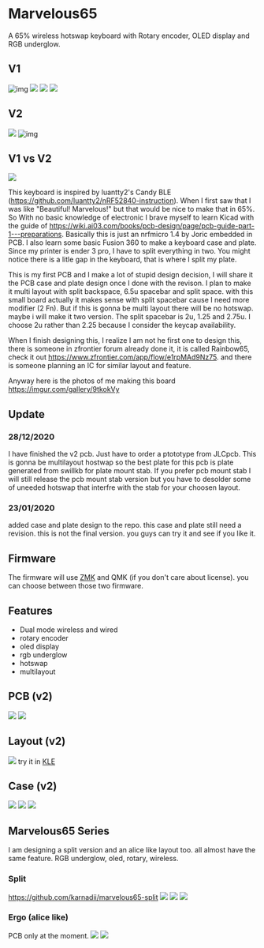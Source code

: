 # Marvelous65
A 65% wireless hotswap keyboard with Rotary encoder, OLED display and RGB underglow.

## V1
![img](https://i.imgur.com/Np1dnCb.jpg)
![](https://i.imgur.com/QaL3Zr7.jpg)
![](https://i.imgur.com/UT9RIDT.jpg)
![](https://i.imgur.com/qvQjEH1.jpg)
## V2
![](https://i.imgur.com/FA5Elsy.jpg)
![img](https://i.imgur.com/hqNk5MB.jpg)

## V1 vs V2
![](https://i.imgur.com/0wT6L0c.jpg)


This keyboard is inspired by luantty2's Candy BLE (https://github.com/luantty2/nRF52840-instruction). When I first saw that I was like "Beautiful! Marvelous!" but that would be nice to make that in 65%. So With no basic knowledge of electronic I brave myself to learn Kicad with the guide of https://wiki.ai03.com/books/pcb-design/page/pcb-guide-part-1---preparations. Basically this is just an nrfmicro 1.4 by Joric embedded in PCB.
I also learn some basic Fusion 360 to make a keyboard case and plate. Since my printer is ender 3 pro, I have to split everything in two. You might notice there is a litle gap in the keyboard, that is where I split my plate.

This is my first PCB and I make a lot of stupid design decision, I will share it the PCB case and plate design once I done with the revison. I plan to make it multi layout with split backspace, 6.5u spacebar and split space.
with this small board actually it makes sense with split spacebar cause I need more modifier (2 Fn). But if this is gonna be multi layout there will be no hotswap. maybe i will make it two version. The split spacebar is 2u, 1.25 and 2.75u. I choose 2u rather than 2.25 because I consider the keycap availability.

When I finish designing this, I realize I am not he first one to design this, there is someone in zfrontier forum already done it, it is called Rainbow65, check it out https://www.zfrontier.com/app/flow/e1rpMAd9Nz75.
and there is someone planning an IC for similar layout and feature. 

Anyway here is the photos of me making this board https://imgur.com/gallery/9tkokVy

## Update
### 28/12/2020
I have finished the v2 pcb. Just have to order a ptototype from JLCpcb. This is gonna be multilayout hostwap so the best plate for this pcb is plate generated from swillkb for plate mount stab. If you prefer pcb mount stab I will still release the pcb mount stab version but you have to desolder some of uneeded hotswap that interfre with the stab for your choosen layout. 

### 23/01/2020
added case and plate design to the repo. this case and plate still need a revision. this is not the final version. you guys can try it and see if you like it.
## Firmware
The firmware will use [ZMK](https://zmkfirmware.dev/) and QMK (if you don't care about license). you can choose between those two firmware. 

## Features
- Dual mode wireless and wired
- rotary encoder
- oled display
- rgb underglow
- hotswap
- multilayout

## PCB (v2)
![](https://i.imgur.com/TqCldaq.png)
![](https://i.imgur.com/ZD6vsq7.png)

## Layout (v2)
![](https://i.imgur.com/o3pjJZ5.png)
try it in [KLE](http://www.keyboard-layout-editor.com/##@_name=marvelous65%3B&@_x:3%3B&=~%0A%60&=!%0A1&=%2F@%0A2&=%23%0A3&=$%0A4&=%25%0A5&=%5E%0A6&=%2F&%0A7&=*%0A8&=(%0A9&=)%0A0&=%2F_%0A-&=+%0A%2F=&_a:6&w:2%3B&=Back&_x:0.25%3B&=enc1&_x:1&a:7%3B&=&=%3B&@_x:3&a:4&w:1.5%3B&=Tab&=Q&=W&=E&=R&=T&=Y&=U&=I&=O&=P&=%7B%0A%5B&=%7D%0A%5D&_w:1.5%3B&=%7C%0A%5C&_x:3&a:7&w:1.25&h:2&w2:1.5&h2:1&x2:-0.25%3B&=%3B&@_a:4&w:1.25&w2:1.75&l:true%3B&=Caps%20Lock&_x:1.75&w:1.75%3B&=Caps%20Lock&=A&=S&=D&=F&=G&=H&=J&=K&=L&=%2F:%0A%2F%3B&=%22%0A'&_a:6&w:2.25%3B&=Enter&_x:2&a:7%3B&=%3B&@_w:1.25%3B&=&=&_x:0.75&a:6&w:2.25%3B&=Shift&_a:4%3B&=Z&=X&=C&=V&=B&=N&=M&=%3C%0A,&=%3E%0A.&=%3F%0A%2F%2F&_a:6&w:1.75%3B&=Shift%3B&@_y:-0.75&x:17.25&a:7%3B&=%E2%86%91%3B&@_y:-0.25&x:3&a:6&w:1.25%3B&=Ctrl&_w:1.25%3B&=Win&_w:1.25%3B&=Alt&_a:7&w:6.25%3B&=&_a:6%3B&=Alt&=Fn&=Ctrl%3B&@_y:-0.75&x:16.25&a:7%3B&=%E2%86%90&=%E2%86%93&=%E2%86%92%3B&@_x:6.75&w:2.25%3B&=&_w:1.25%3B&=&_w:2.75%3B&=&_w:1.5%3B&=&_w:1.5%3B&=) 

## Case (v2)
![](https://i.imgur.com/s04cfbT.png)
![](https://i.imgur.com/OeKKgvj.png)
![](https://i.imgur.com/71my9OR.png)


## Marvelous65 Series
I am designing a split version and an alice like layout too. all almost have the same feature. RGB underglow, oled, rotary, wireless.

### Split
https://github.com/karnadii/marvelous65-split
![](https://raw.githubusercontent.com/karnadii/marvelous65-split/main/Images/case.png)
![](https://raw.githubusercontent.com/karnadii/marvelous65-split/main/Images/Marvelous65%20Split%20Front.png)
![](https://raw.githubusercontent.com/karnadii/marvelous65-split/main/Images/Marvelous65%20Split%20Back.png)

### Ergo (alice like)
PCB only at the moment.
![](https://i.imgur.com/Yn2VEGR.png)
![](https://i.imgur.com/31N24Pw.png)

